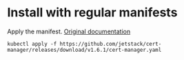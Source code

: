 # Install with regular manifests

Apply the manifest. [Original documentation](https://cert-manager.io/docs/installation/kubectl/)

```
kubectl apply -f https://github.com/jetstack/cert-manager/releases/download/v1.6.1/cert-manager.yaml
```

<!-- TODO helm charts -->
